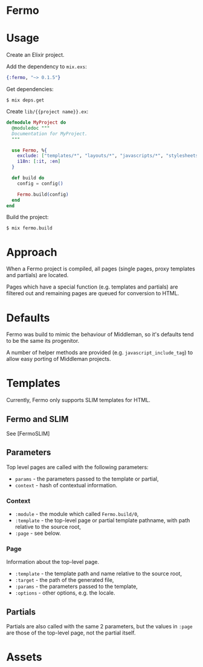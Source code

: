 # Fermo

# Usage

Create an Elixir project.

Add the dependency to `mix.exs`:

```elixir
{:fermo, "~> 0.1.5"}
```

Get dependencies:

```shell
$ mix deps.get
```

Create `lib/{{project name}}.ex`:

```elixir
defmodule MyProject do
  @moduledoc """
  Documentation for MyProject.
  """

  use Fermo, %{
    exclude: ["templates/*", "layouts/*", "javascripts/*", "stylesheets/*"],
    i18n: [:it, :en]
  }

  def build do
    config = config()

    Fermo.build(config)
  end
end
```

Build the project:

```shell
$ mix fermo.build
```

# Approach

When a Fermo project is compiled, all pages (single pages, proxy templates
and partials) are located.

Pages which have a special function (e.g. templates and partials) are filtered
out and remaining pages are queued for conversion to HTML.

# Defaults

Fermo was build to mimic the behaviour of Middleman, so it's defaults
tend to be the same its progenitor.

A number of helper methods are provided (e.g. `javascript_include_tag`) to
allow easy porting of Middleman projects.

# Templates

Currently, Fermo only supports SLIM templates for HTML.

## Fermo and SLIM

See [FermoSLIM]

## Parameters

Top level pages are called with the following parameters:

* `params` - the parameters passed to the template or partial,
* `context` - hash of contextual information.

### Context

* `:module` - the module which called `Fermo.build/0`,
* `:template` - the top-level page or partial template pathname, with path
  relative to the source root,
* `:page` - see below.

### Page

Information about the top-level page.

* `:template` - the template path and name relative to the source root,
* `:target` - the path of the generated file,
* `:params` - the parameters passed to the template,
* `:options` - other options, e.g. the locale.

## Partials

Partials are also called with the same 2 parameters, but the values in `:page`
are those of the top-level page, not the partial itself.

# Assets
